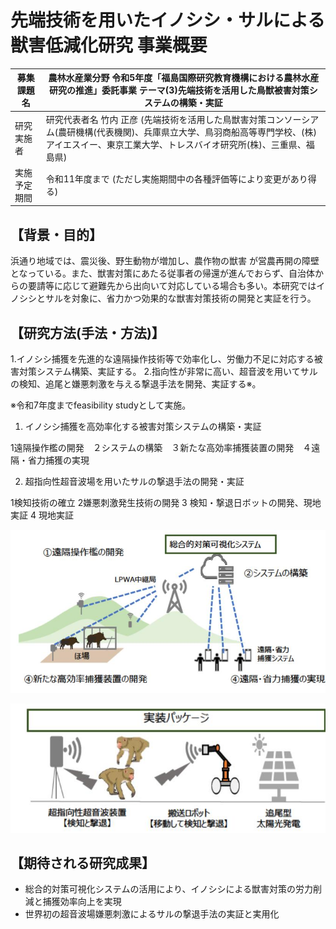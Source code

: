 # 先端技術を用いたイノシシ・サルによる獣害低減化研究 事業概要

| 募集課題名 | 農林水産業分野 令和5年度「福島国際研究教育機構における農林水産研究の推進」委託事業 テーマ(3)先端技術を活用した鳥獣被害対策システムの構築・実証 |
|---|---|
| 研究実施者 | 研究代表者名 竹内 正彦 (先端技術を活用した鳥獣害対策コンソーシアム(農研機構(代表機関)、兵庫県立大学、鳥羽商船高等専門学校、(株)アイエスイー、東京工業大学、トレスバイオ研究所(株)、三重県、福島県) |
| 実施予定期間 | 令和11年度まで (ただし実施期間中の各種評価等により変更があり得る) |

## 【背景・目的】

浜通り地域では、震災後、野生動物が増加し、農作物の獣害 が営農再開の障壁となっている。また、獣害対策にあたる従事者の帰還が進んでおらず、自治体からの要請等に応じて避難先から出向いて対応している場合も多い。本研究ではイノシシとサルを対象に、省力かつ効果的な獣害対策技術の開発と実証を行う。

## 【研究方法(手法・方法)】

1.イノシシ捕獲を先進的な遠隔操作技術等で効率化し、労働力不足に対応する被害対策システム構築、実証する。
2.指向性が非常に高い、超音波を用いてサルの検知、追尾と嫌悪刺激を与える撃退手法を開発、実証する※。

※令和7年度までfeasibility studyとして実施。

1. イノシシ捕獲を高効率化する被害対策システムの構築・実証

  1遠隔操作檻の開発　２システムの構築　３新たな高効率捕獲装置の開発　４遠隔・省力捕獲の実現

2. 超指向性超音波場を用いたサルの撃退手法の開発・実証

  1検知技術の確立 2嫌悪刺激発生技術の開発 3 検知・撃退日ボットの開発、現地実証 4 現地実証

![](_page_0_Figure_10.jpeg)

![](_page_0_Figure_13.jpeg)

## 【期待される研究成果】

- 総合的対策可視化システムの活用により、イノシシによる獣害対策の労力削減と捕獲効率向上を実現
- 世界初の超音波場嫌悪刺激によるサルの撃退手法の実証と実用化
